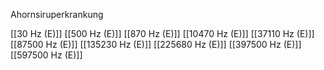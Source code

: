 Ahornsiruperkrankung

[[30 Hz (E)]]
[[500 Hz (E)]]
[[870 Hz (E)]]
[[10470 Hz (E)]]
[[37110 Hz (E)]]
[[87500 Hz (E)]]
[[135230 Hz (E)]]
[[225680 Hz (E)]]
[[397500 Hz (E)]]
[[597500 Hz (E)]]